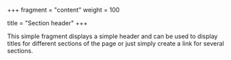 +++
fragment = "content"
weight = 100

title = "Section header"
+++

This simple fragment displays a simple header and can be used to display titles
for different sections of the page or just simply create a link for several
sections.
